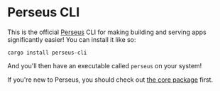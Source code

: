 # Perseus CLI

This is the official [Perseus](https://github.com/framesurge/perseus) CLI for making building and serving apps significantly easier! You can install it like so:

```
cargo install perseus-cli
```

And you'll then have an executable called `perseus` on your system!

If you're new to Perseus, you should check out [the core package](https://github.com/framesurge/perseus) first.
